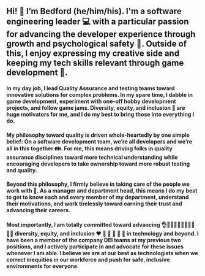 ## Hi! 🙋 I’m Bedford (he/him/his). I'm a software engineering leader 💻 with a particular passion for advancing the developer experience through growth and psychological safety 🌱. Outside of this, I enjoy expressing my creative side and keeping my tech skills relevant through game development 👾.

#### In my day job, I lead Quality Assurance and testing teams toward innovative solutions for complex problems. In my spare time, I dabble in game development, experiment with one-off hobby development projects, and follow game jams. Diversity, equity, and inclusion :rainbow: are huge motivators for me, and I do my best to bring those into everything I do.

#### My philosophy toward quality is driven whole-heartedly by one simple belief: On a software development team, we’re all developers and we’re all in this together :family:. For me, this means driving folks in quality assurance disciplines toward more technical understanding while encouraging developers to take ownership toward more robust testing and quality.

#### Beyond this philosophy, I firmly believe in taking care of the people we work with :green_heart:. As a manager and department head, this means I do my best to get to know each and every member of my department, understand their motivations, and work tirelessly toward earning their trust and advancing their careers.

#### Most importantly, I am totally committed toward advancing 👌👌🏻👌🏼👌🏽👌🏾👌🏿 diversity, equity, and inclusion :heart: :orange_heart: :yellow_heart: :green_heart: :blue_heart: :purple_heart: in technology and beyond. I have been a member of the company DEI teams at my previous two positions, and I actively participate in and advocate for these issues whenever I am able. I believe we are at our best as technologists when we correct inequities in our workforce and push for safe, inclusive environments for everyone.
